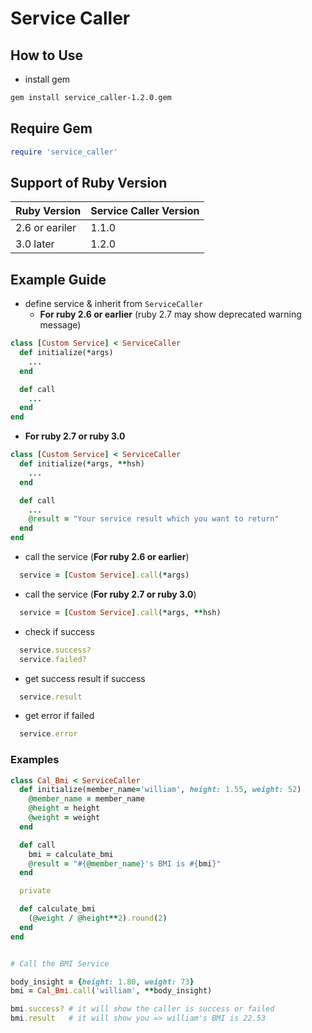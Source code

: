 # Service Caller

## How to Use
* install gem
``` bash
gem install service_caller-1.2.0.gem
```

## Require Gem
```ruby
require 'service_caller'
```

## Support of Ruby Version

| Ruby Version | Service Caller Version |
| - | - |
| 2.6 or eariler | 1.1.0 | 
| 3.0 later | 1.2.0 |


## Example Guide

* define service & inherit from `ServiceCaller`
  * **For ruby 2.6 or earlier** (ruby 2.7 may show deprecated warning message)
```ruby
class [Custom Service] < ServiceCaller
  def initialize(*args)
    ...
  end

  def call
    ...
  end
end
```
  * **For ruby 2.7 or ruby 3.0**
``` ruby
class [Custom Service] < ServiceCaller
  def initialize(*args, **hsh)
    ...
  end

  def call
    ...
    @result = "Your service result which you want to return"
  end
end
``` 

* call the service (**For ruby 2.6 or earlier**)
```ruby
  service = [Custom Service].call(*args)
```

* call the service (**For ruby 2.7 or ruby 3.0**)
```ruby
  service = [Custom Service].call(*args, **hsh)
```

* check if success
```ruby
  service.success?
  service.failed?
```

* get success result if success
```ruby
  service.result
```

* get error if failed
```ruby
  service.error
```

### Examples

``` ruby
class Cal_Bmi < ServiceCaller
  def initialize(member_name='william', height: 1.55, weight: 52)
    @member_name = member_name
    @height = height
    @weight = weight
  end

  def call
    bmi = calculate_bmi
    @result = "#{@member_name}'s BMI is #{bmi}"
  end

  private

  def calculate_bmi
    (@weight / @height**2).round(2)
  end
end


# Call the BMI Service

body_insight = {height: 1.80, weight: 73}
bmi = Cal_Bmi.call('william', **body_insight)

bmi.success? # it will show the caller is success or failed
bmi.result   # it will show you => william's BMI is 22.53
```